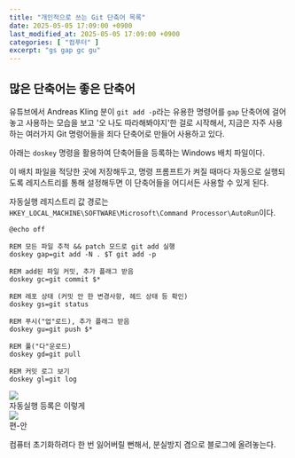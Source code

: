 ```yaml
---
title: "개인적으로 쓰는 Git 단축어 목록"
date: 2025-05-05 17:09:00 +0900
last_modified_at: 2025-05-05 17:09:00 +0900
categories: [ "컴푸터" ]
excerpt: "gs gap gc gu"
---
```


## 많은 단축어는 좋은 단축어

유튜브에서 Andreas Kling 분이 `git add -p`라는 유용한 명령어를 `gap` 단축어에 걸어놓고 사용하는 모습을 보고 '오 나도 따라해봐야지'한 걸로 시작해서, 지금은 자주 사용하는 여러가지 Git 명령어들을 죄다 단축어로 만들어 사용하고 있다.

아래는 `doskey` 명령을 활용하여 단축어들을 등록하는 Windows 배치 파일이다.

이 배치 파일을 적당한 곳에 저장해두고, 명령 프롬프트가 켜질 때마다 자동으로 실행되도록 레지스트리를 통해 설정해두면 이 단축어들을 어디서든 사용할 수 있게 된다.

자동실행 레지스트리 값 경로는 `HKEY_LOCAL_MACHINE\SOFTWARE\Microsoft\Command Processor\AutoRun`이다.

```batch
@echo off

REM 모든 파일 추적 && patch 모드로 git add 실행
doskey gap=git add -N . $T git add -p

REM add된 파일 커밋, 추가 플래그 받음
doskey gc=git commit $*

REM 레포 상태 (커밋 안 한 변경사항, 헤드 상태 등 확인)
doskey gs=git status

REM 푸시("업"로드), 추가 플래그 받음
doskey gu=git push $*

REM 풀("다"운로드)
doskey gd=git pull

REM 커밋 로그 보기
doskey gl=git log
```

<img src="/blog/assets/images/git-shortcuts/registry.png" style="display:block; margin-left:auto; margin-right:auto">
<div class="img-cap">자동실행 등록은 이렇게</div>

<img src="/blog/assets/images/git-shortcuts/usage.png" style="display:block; margin-left:auto; margin-right:auto">
<div class="img-cap">편-안</div>

컴퓨터 초기화하려다 한 번 잃어버릴 뻔해서, 분실방지 겸으로 블로그에 올려놓는다.